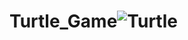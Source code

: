# Turtle_Game![Turtle](https://user-images.githubusercontent.com/108637439/235303304-b99c0ca9-1ff2-4446-bd1c-bed98e6f4734.jpg)
